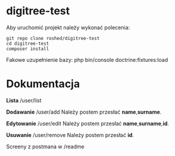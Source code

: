 # digitree-test
Aby uruchomić projekt należy wykonać polecenia:

```
git repo clone roshed/digitree-test
cd digitree-test
composer install
```

Fakowe uzupełnienie bazy:
php bin/console doctrine:fixtures:load

# Dokumentacja
**Lista**
/user/list

**Dodawanie**
/user/add
Należy postem przesłać **name**,**surname**.

**Edytowanie**
/user/edit
Należy postem przesłać **name**,**surname**,**id**.

**Usuwanie**
/user/remove
Należy postem przesłać **id**.

Screeny z postmana w /readme



